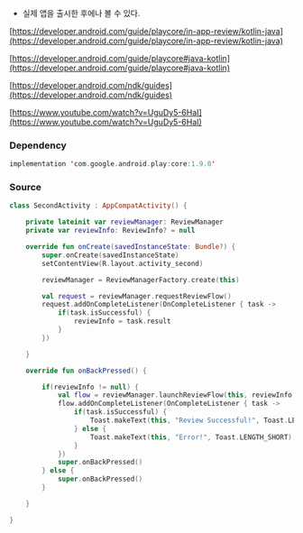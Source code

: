 - 실제 앱을 출시한 후에나 볼 수 있다.

[https://developer.android.com/guide/playcore/in-app-review/kotlin-java](https://developer.android.com/guide/playcore/in-app-review/kotlin-java)

[https://developer.android.com/guide/playcore#java-kotlin](https://developer.android.com/guide/playcore#java-kotlin)

[https://developer.android.com/ndk/guides](https://developer.android.com/ndk/guides)

[https://www.youtube.com/watch?v=UguDy5-6HaI](https://www.youtube.com/watch?v=UguDy5-6HaI)

### Dependency

```kotlin
implementation 'com.google.android.play:core:1.9.0'
```

### Source

```kotlin
class SecondActivity : AppCompatActivity() {

    private lateinit var reviewManager: ReviewManager
    private var reviewInfo: ReviewInfo? = null

    override fun onCreate(savedInstanceState: Bundle?) {
        super.onCreate(savedInstanceState)
        setContentView(R.layout.activity_second)

        reviewManager = ReviewManagerFactory.create(this)

        val request = reviewManager.requestReviewFlow()
        request.addOnCompleteListener(OnCompleteListener { task ->
            if(task.isSuccessful) {
                reviewInfo = task.result
            }
        })

    }

    override fun onBackPressed() {

        if(reviewInfo != null) {
            val flow = reviewManager.launchReviewFlow(this, reviewInfo!!)
            flow.addOnCompleteListener(OnCompleteListener { task ->
                if(task.isSuccessful) {
                    Toast.makeText(this, "Review Successful!", Toast.LENGTH_SHORT).show()
                } else {
                    Toast.makeText(this, "Error!", Toast.LENGTH_SHORT).show()
                }
            })
            super.onBackPressed()
        } else {
            super.onBackPressed()
        }

    }

}
```